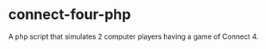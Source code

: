 connect-four-php
================

A php script that simulates 2 computer players having a game of Connect 4.